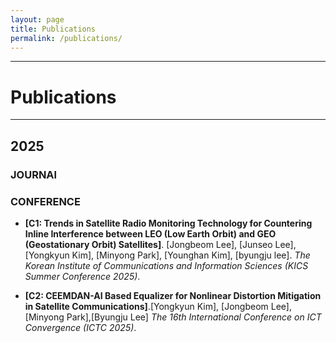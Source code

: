 ```yaml
---
layout: page
title: Publications
permalink: /publications/
---
```


---
# Publications
---
## 2025
### JOURNAl

### CONFERENCE
* **[C1: Trends in Satellite Radio Monitoring Technology for Countering Inline Interference between LEO (Low Earth Orbit) and GEO (Geostationary Orbit) Satellites]**. [Jongbeom Lee], [Junseo Lee], [Yongkyun Kim], [Minyong Park], [Younghan Kim], [byungju lee]. *The Korean Institute of Communications and Information Sciences (KICS Summer Conference 2025)*.

* **[C2: CEEMDAN-AI Based Equalizer for Nonlinear Distortion Mitigation in Satellite Communications]**.[Yongkyun Kim], [Jongbeom Lee], [Minyong Park],[Byungju Lee] *The 16th International Conference on ICT Convergence (ICTC 2025)*.
